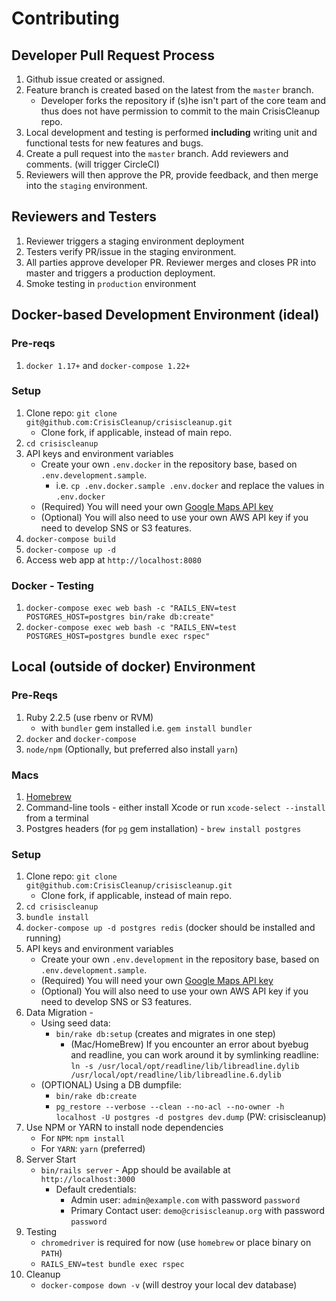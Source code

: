 # Contributing

## Developer Pull Request Process
1. Github issue created or assigned. 
1. Feature branch is created based on the latest from the `master` branch.
   * Developer forks the repository if (s)he isn't part of the core team and thus does not have permission to commit to the main CrisisCleanup repo. 
1. Local development and testing is performed **including** writing unit and functional tests for new features and bugs.
1. Create a pull request into the `master` branch.  Add reviewers and comments. (will trigger CircleCI)
1. Reviewers will then approve the PR, provide feedback, and then merge into the `staging` environment.

## Reviewers and Testers
1. Reviewer triggers a staging environment deployment
1. Testers verify PR/issue in the staging environment.
1. All parties approve developer PR.  Reviewer merges and closes PR into master and triggers a production deployment.
1. Smoke testing in `production` environment

## Docker-based Development Environment (ideal)

### Pre-reqs
1. `docker 1.17+` and `docker-compose 1.22+`

### Setup
1. Clone repo: `git clone git@github.com:CrisisCleanup/crisiscleanup.git`
   * Clone fork, if applicable, instead of main repo.
1. `cd crisiscleanup`
1. API keys and environment variables
	- Create your own `.env.docker` in the repository base, based on `.env.development.sample`.
	    - i.e. `cp .env.docker.sample .env.docker` and replace the values in `.env.docker`
	- (Required) You will need your own [Google Maps API key](https://developers.google.com/maps/documentation/javascript/get-api-key)
	- (Optional) You will also need to use your own AWS API key if you need to develop SNS or S3 features.
1. `docker-compose build`
1. `docker-compose up -d`
1. Access web app at `http://localhost:8080`

### Docker - Testing
1. `docker-compose exec web bash -c "RAILS_ENV=test POSTGRES_HOST=postgres bin/rake db:create"`
2. `docker-compose exec web bash -c "RAILS_ENV=test POSTGRES_HOST=postgres bundle exec rspec"`

## Local (outside of docker) Environment

### Pre-Reqs
1. Ruby 2.2.5 (use rbenv or RVM) 
	- with `bundler` gem installed i.e. `gem install bundler`
1. `docker` and `docker-compose`
1. `node/npm` (Optionally, but preferred also install `yarn`)

### Macs
1. [Homebrew](https://brew.sh)
1. Command-line tools - either install Xcode or run `xcode-select --install` from a terminal
1. Postgres headers (for `pg` gem installation) - `brew install postgres`

### Setup
1. Clone repo: `git clone git@github.com:CrisisCleanup/crisiscleanup.git`
   * Clone fork, if applicable, instead of main repo.
2. `cd crisiscleanup`
3. `bundle install`
4. `docker-compose up -d postgres redis` (docker should be installed and running)
5. API keys and environment variables
	- Create your own `.env.development` in the repository base, based on `.env.development.sample`.
	- (Required) You will need your own [Google Maps API key](https://developers.google.com/maps/documentation/javascript/get-api-key)
	- (Optional) You will also need to use your own AWS API key if you need to develop SNS or S3 features.
6. Data Migration - 
	- Using seed data:
		- `bin/rake db:setup` (creates and migrates in one step)
	        - (Mac/HomeBrew) If you encounter an error about byebug and readline, you can work around it by symlinking readline:    
	        `ln -s /usr/local/opt/readline/lib/libreadline.dylib /usr/local/opt/readline/lib/libreadline.6.dylib`
	- (OPTIONAL) Using a DB dumpfile:
		- `bin/rake db:create`
		- `pg_restore --verbose --clean --no-acl --no-owner -h localhost -U postgres -d postgres dev.dump` (PW: crisiscleanup)
7. Use NPM or YARN to install node dependencies
	- For `NPM`: `npm install`
	- For `YARN`: `yarn` (preferred)
8. Server Start
	- `bin/rails server` - App should be available at `http://localhost:3000`
		- Default credentials:
			- Admin user: `admin@example.com` with password `password`
			- Primary Contact user: `demo@crisiscleanup.org` with password `password`
9. Testing 
	- `chromedriver` is required for now (use `homebrew` or place binary on `PATH`)
	- `RAILS_ENV=test bundle exec rspec`
10. Cleanup
	- `docker-compose down -v` (will destroy your local dev database)